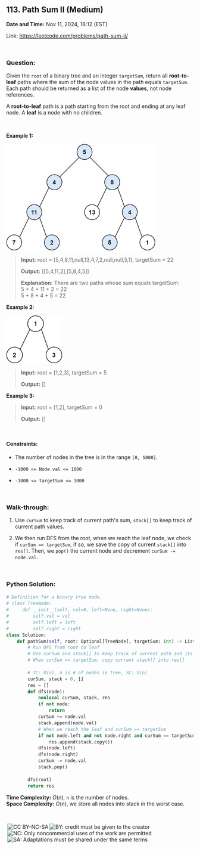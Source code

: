 ## 113. Path Sum II (Medium)
**Date and Time:** Nov 11, 2024, 16:12 (EST)

Link: https://leetcode.com/problems/path-sum-ii/

<br>

### Question:
Given the `root` of a binary tree and an integer `targetSum`, return all **root-to-leaf** paths where the sum of the node values in the path equals `targetSum`. Each path should be returned as a list of the node **values**, not node references.

A **root-to-leaf** path is a path starting from the root and ending at any leaf node. A **leaf** is a node with no children.

<br>

**Example 1:**

<img src="../images/113.jpg" width=400>

> **Input:** root = [5,4,8,11,null,13,4,7,2,null,null,5,1], targetSum = 22
> 
> **Output:** [[5,4,11,2],[5,8,4,5]]
>
> **Explanation:** There are two paths whose sum equals targetSum: <br>
> 5 + 4 + 11 + 2 = 22 <br>
> 5 + 8 + 4 + 5 = 22

**Example 2:**

<img src="../images/113_1.jpg" width=150>

> **Input:** root = [1,2,3], targetSum = 5
> 
> **Output:** []

**Example 3:**
> **Input:** root = [1,2], targetSum = 0
> 
> **Output:** []

<br>

#### Constraints:
* The number of nodes in the tree is in the range `[0, 5000]`.

* `-1000 <= Node.val <= 1000`

* `-1000 <= targetSum <= 1000`

<br>

### Walk-through: 
1. Use `curSum` to keep track of current path's sum, `stack[]` to keep track of current path values.

2. We then run DFS from the root, when we reach the leaf node, we check if `curSum == targetSum`, if so, we save the copy of current `stack[]` into `res[]`. Then, we `pop()` the current node and decrement `curSum -= node.val`.

<br>

### Python Solution:
```python
# Definition for a binary tree node.
# class TreeNode:
#     def __init__(self, val=0, left=None, right=None):
#         self.val = val
#         self.left = left
#         self.right = right
class Solution:
    def pathSum(self, root: Optional[TreeNode], targetSum: int) -> List[List[int]]:
        # Run DFS from root to leaf
        # Use curSum and stack[] to keep track of current path and its sum
        # When curSum == targetSum, copy current stack[] into res[]

        # TC: O(n), n is # of nodes in tree, SC: O(n)
        curSum, stack = 0, []
        res = []
        def dfs(node):
            nonlocal curSum, stack, res
            if not node:
                return
            curSum += node.val
            stack.append(node.val)
            # When we reach the leaf and curSum == targetSum
            if not node.left and not node.right and curSum == targetSum:
                res.append(stack.copy())
            dfs(node.left)
            dfs(node.right)
            curSum -= node.val
            stack.pop()
            
        dfs(root)
        return res
```
**Time Complexity:** $O(n)$, `n` is the number of nodes. <br>
**Space Complexity:** $O(n)$, we store all nodes into stack in the worst case.

<br>

<img style="height:22px!important;margin-left:3px;vertical-align:text-bottom;" src="https://mirrors.creativecommons.org/presskit/icons/cc.svg?ref=chooser-v1" alt="CC BY-NC-SA" title="CC BY-NC-SA"><img style="height:22px!important;margin-left:3px;vertical-align:text-bottom;" src="https://mirrors.creativecommons.org/presskit/icons/by.svg?ref=chooser-v1" alt="BY: credit must be given to the creator" title="BY: credit must be given to the creator"><img style="height:22px!important;margin-left:3px;vertical-align:text-bottom;" src="https://mirrors.creativecommons.org/presskit/icons/nc.svg?ref=chooser-v1" alt="NC: Only noncommercial uses of the work are permitted" title="NC: Only noncommercial uses of the work are permitted"><img style="height:22px!important;margin-left:3px;vertical-align:text-bottom;" src="https://mirrors.creativecommons.org/presskit/icons/sa.svg?ref=chooser-v1" alt="SA: Adaptations must be shared under the same terms" title="SA: Adaptations must be shared under the same terms">